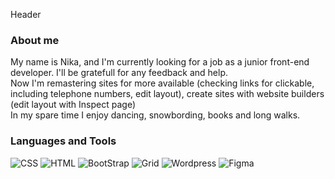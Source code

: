 Header

### About me

My name is Nika, and I'm currently looking for a job as a junior front-end developer.
I'll be gratefull for any feedback and help. \
Now I'm remastering sites for more available (checking links for clickable, including telephone numbers, edit layout), create sites with website builders (edit layout with Inspect page)  \
In my spare time I enjoy dancing, snowbording, books and long walks.


### Languages and Tools

![CSS](https://img.shields.io/badge/CSS-090909?style=for-the-badge)
![HTML](https://img.shields.io/badge/HTML-090909?style=for-the-badge)
![BootStrap](https://img.shields.io/badge/BootStrap-090909?style=for-the-badge)
![Grid](https://img.shields.io/badge/Grid-090909?style=for-the-badge)
![Wordpress](https://img.shields.io/badge/Wordpress-090909?style=for-the-badge)
![Figma](https://img.shields.io/badge/Figma-090909?style=for-the-badge)


